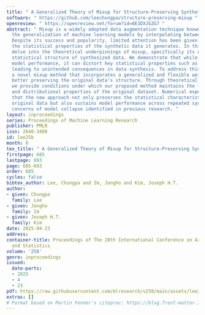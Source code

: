 ```yaml
---
title: " A Generalized Theory of Mixup for Structure-Preserving Synthetic Data "
software: " https://github.com/leechungpa/structure-preserving-mixup "
openreview: " https://openreview.net/forum?id=8E3DXJGZG7 "
abstract: " Mixup is a widely adopted data augmentation technique known for enhancing
  the generalization of machine learning models by interpolating between data points.
  Despite its success and popularity, limited attention has been given to understanding
  the statistical properties of the synthetic data it generates. In this paper, we
  delve into the theoretical underpinnings of mixup, specifically its effects on the
  statistical structure of synthesized data. We demonstrate that while mixup improves
  model performance, it can distort key statistical properties such as variance, potentially
  leading to unintended consequences in data synthesis. To address this, we propose
  a novel mixup method that incorporates a generalized and flexible weighting scheme,
  better preserving the original data’s structure. Through theoretical developments,
  we provide conditions under which our proposed method maintains the (co)variance
  and distributional properties of the original dataset. Numerical experiments confirm
  that the new approach not only preserves the statistical characteristics of the
  original data but also sustains model performance across repeated synthesis, alleviating
  concerns of model collapse identified in previous research. "
layout: inproceedings
series: Proceedings of Machine Learning Research
publisher: PMLR
issn: 2640-3498
id: lee25b
month: 0
tex_title: " A Generalized Theory of Mixup for Structure-Preserving Synthetic Data "
firstpage: 685
lastpage: 693
page: 685-693
order: 685
cycles: false
bibtex_author: Lee, Chungpa and Im, Jongho and Kim, Joseph H.T.
author:
- given: Chungpa
  family: Lee
- given: Jongho
  family: Im
- given: Joseph H.T.
  family: Kim
date: 2025-04-23
address:
container-title: Proceedings of The 28th International Conference on Artificial Intelligence
  and Statistics
volume: '258'
genre: inproceedings
issued:
  date-parts:
  - 2025
  - 4
  - 23
pdf: https://raw.githubusercontent.com/mlresearch/v258/main/assets/lee25b/lee25b.pdf
extras: []
# Format based on Martin Fenner's citeproc: https://blog.front-matter.io/posts/citeproc-yaml-for-bibliographies/
---
```

